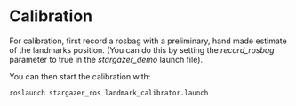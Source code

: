 # Calibration

For calibration, first record a rosbag with a preliminary, hand made estimate of the landmarks position. (You can do this by setting the _record_rosbag_ parameter to true in the _stargazer_demo_ launch file).

You can then start the calibration with:
~~~{.shell}
roslaunch stargazer_ros landmark_calibrator.launch
~~~
